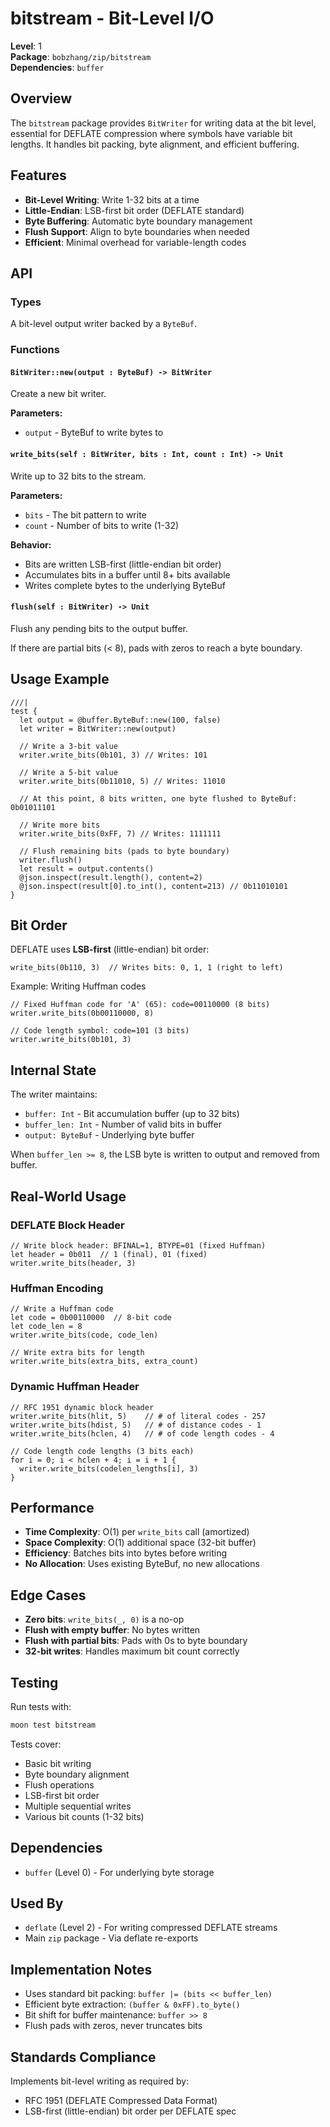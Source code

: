 # bitstream - Bit-Level I/O

**Level**: 1  
**Package**: `bobzhang/zip/bitstream`  
**Dependencies**: `buffer`

## Overview

The `bitstream` package provides `BitWriter` for writing data at the bit level, essential for DEFLATE compression where symbols have variable bit lengths. It handles bit packing, byte alignment, and efficient buffering.

## Features

- **Bit-Level Writing**: Write 1-32 bits at a time
- **Little-Endian**: LSB-first bit order (DEFLATE standard)
- **Byte Buffering**: Automatic byte boundary management
- **Flush Support**: Align to byte boundaries when needed
- **Efficient**: Minimal overhead for variable-length codes

## API

### Types



A bit-level output writer backed by a `ByteBuf`.

### Functions

#### `BitWriter::new(output : ByteBuf) -> BitWriter`

Create a new bit writer.

**Parameters:**
- `output` - ByteBuf to write bytes to

#### `write_bits(self : BitWriter, bits : Int, count : Int) -> Unit`

Write up to 32 bits to the stream.

**Parameters:**
- `bits` - The bit pattern to write
- `count` - Number of bits to write (1-32)

**Behavior:**
- Bits are written LSB-first (little-endian bit order)
- Accumulates bits in a buffer until 8+ bits available
- Writes complete bytes to the underlying ByteBuf

#### `flush(self : BitWriter) -> Unit`

Flush any pending bits to the output buffer.

If there are partial bits (< 8), pads with zeros to reach a byte boundary.

## Usage Example

```moonbit
///|
test {
  let output = @buffer.ByteBuf::new(100, false)
  let writer = BitWriter::new(output)

  // Write a 3-bit value
  writer.write_bits(0b101, 3) // Writes: 101

  // Write a 5-bit value
  writer.write_bits(0b11010, 5) // Writes: 11010

  // At this point, 8 bits written, one byte flushed to ByteBuf: 0b01011101

  // Write more bits
  writer.write_bits(0xFF, 7) // Writes: 1111111

  // Flush remaining bits (pads to byte boundary)
  writer.flush()
  let result = output.contents()
  @json.inspect(result.length(), content=2)
  @json.inspect(result[0].to_int(), content=213) // 0b11010101
}
```

## Bit Order

DEFLATE uses **LSB-first** (little-endian) bit order:

```
write_bits(0b110, 3)  // Writes bits: 0, 1, 1 (right to left)
```

Example: Writing Huffman codes
```
// Fixed Huffman code for 'A' (65): code=00110000 (8 bits)
writer.write_bits(0b00110000, 8)

// Code length symbol: code=101 (3 bits)  
writer.write_bits(0b101, 3)
```

## Internal State

The writer maintains:
- `buffer: Int` - Bit accumulation buffer (up to 32 bits)
- `buffer_len: Int` - Number of valid bits in buffer
- `output: ByteBuf` - Underlying byte buffer

When `buffer_len >= 8`, the LSB byte is written to output and removed from buffer.

## Real-World Usage

### DEFLATE Block Header

```
// Write block header: BFINAL=1, BTYPE=01 (fixed Huffman)
let header = 0b011  // 1 (final), 01 (fixed)
writer.write_bits(header, 3)
```

### Huffman Encoding

```
// Write a Huffman code
let code = 0b00110000  // 8-bit code
let code_len = 8
writer.write_bits(code, code_len)

// Write extra bits for length
writer.write_bits(extra_bits, extra_count)
```

### Dynamic Huffman Header

```
// RFC 1951 dynamic block header
writer.write_bits(hlit, 5)    // # of literal codes - 257
writer.write_bits(hdist, 5)   // # of distance codes - 1
writer.write_bits(hclen, 4)   // # of code length codes - 4

// Code length code lengths (3 bits each)
for i = 0; i < hclen + 4; i = i + 1 {
  writer.write_bits(codelen_lengths[i], 3)
}
```

## Performance

- **Time Complexity**: O(1) per `write_bits` call (amortized)
- **Space Complexity**: O(1) additional space (32-bit buffer)
- **Efficiency**: Batches bits into bytes before writing
- **No Allocation**: Uses existing ByteBuf, no new allocations

## Edge Cases

- **Zero bits**: `write_bits(_, 0)` is a no-op
- **Flush with empty buffer**: No bytes written
- **Flush with partial bits**: Pads with 0s to byte boundary
- **32-bit writes**: Handles maximum bit count correctly

## Testing

Run tests with:
```bash
moon test bitstream
```

Tests cover:
- Basic bit writing
- Byte boundary alignment
- Flush operations
- LSB-first bit order
- Multiple sequential writes
- Various bit counts (1-32 bits)

## Dependencies

- `buffer` (Level 0) - For underlying byte storage

## Used By

- `deflate` (Level 2) - For writing compressed DEFLATE streams
- Main `zip` package - Via deflate re-exports

## Implementation Notes

- Uses standard bit packing: `buffer |= (bits << buffer_len)`
- Efficient byte extraction: `(buffer & 0xFF).to_byte()`
- Bit shift for buffer maintenance: `buffer >> 8`
- Flush pads with zeros, never truncates bits

## Standards Compliance

Implements bit-level writing as required by:
- RFC 1951 (DEFLATE Compressed Data Format)
- LSB-first (little-endian) bit order per DEFLATE spec
